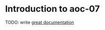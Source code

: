 # Introduction to aoc-07

TODO: write [great documentation](http://jacobian.org/writing/what-to-write/)
